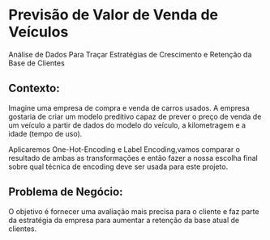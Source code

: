 # Previsão de Valor de Venda de Veículos
Análise de Dados Para Traçar Estratégias de Crescimento e Retenção da Base de Clientes

## Contexto: 
Imagine uma empresa de compra e venda de carros usados. A empresa gostaria de criar um modelo preditivo capaz de prever o preço de venda de um veículo a partir de dados do modelo do veículo, a kilometragem e a idade (tempo de uso). 

Aplicaremos One-Hot-Encoding e Label Encoding,vamos comparar o resultado de ambas as transformações e então fazer a nossa escolha final sobre qual técnica de encoding deve ser usada para este projeto.

## Problema de Negócio:
O objetivo é fornecer uma avaliação mais precisa para o cliente e faz parte da estratégia da empresa para aumentar a retenção da base atual de clientes.
